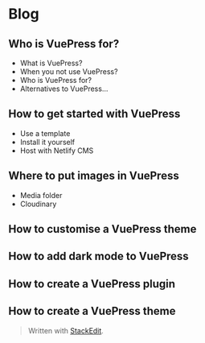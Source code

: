 # Blog

## Who is VuePress for?
 - What is VuePress?
 - When you not use VuePress?
 - Who is VuePress for?
 - Alternatives to VuePress...

## How to get started with VuePress
 - Use a template
 - Install it yourself
 - Host with Netlify CMS

## Where to put images in VuePress
 - Media folder
 - Cloudinary

## How to customise a VuePress theme

## How to add dark mode to VuePress

## How to create a VuePress plugin

## How to create a VuePress theme



> Written with [StackEdit](https://stackedit.io/).
<!--stackedit_data:
eyJoaXN0b3J5IjpbMTU5NzkxMzIxMSwtMjE0MTY2NjI5NCwtMT
QwNjAzNzQ1N119
-->